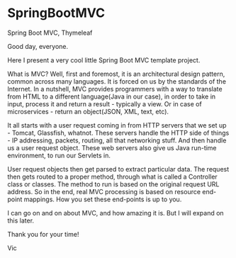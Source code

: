 # SpringBootMVC
Spring Boot MVC, Thymeleaf

Good day, everyone.

Here I present a very cool little Spring Boot MVC template project.

What is MVC? Well, first and foremost, it is an architectural design pattern, common across many languages. It is forced on us by the standards of the Internet. In a nutshell, MVC provides programmers with a way to translate from HTML to a different language(Java in our case), in order to take in input, process it and return a result - typically a view. Or in case of microservices - return an object(JSON, XML, text, etc).

It all starts with a user request coming in from HTTP servers that we set up - Tomcat, Glassfish, whatnot. These servers handle the HTTP side of things - IP addressing, packets, routing, all that networking stuff. And then handle us a user request object. These web servers also give us Java run-time environment, to run our Servlets in.

User request objects then get parsed to extract particular data. The request then gets routed to a proper method, through what is called a Controller class or classes. The method to run is based on the original request URL address. So in the end, real MVC processing is based on resource end-point mappings. How you set these end-points is up to you.

I can go on and on about MVC, and how amazing it is. But I will expand on this later.

Thank you for your time!

Vic
